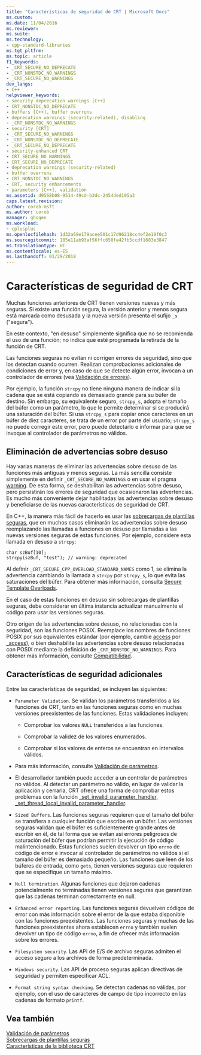 ```yaml
---
title: "Características de seguridad de CRT | Microsoft Docs"
ms.custom: 
ms.date: 11/04/2016
ms.reviewer: 
ms.suite: 
ms.technology:
- cpp-standard-libraries
ms.tgt_pltfrm: 
ms.topic: article
f1_keywords:
- _CRT_SECURE_NO_DEPRECATE
- _CRT_NONSTDC_NO_WARNINGS
- _CRT_SECURE_NO_WARNINGS
dev_langs:
- C++
helpviewer_keywords:
- security deprecation warnings [C++]
- CRT_NONSTDC_NO_DEPRECATE
- buffers [C++], buffer overruns
- deprecation warnings (security-related), disabling
- _CRT_NONSTDC_NO_WARNINGS
- security [CRT]
- _CRT_SECURE_NO_WARNINGS
- _CRT_NONSTDC_NO_DEPRECATE
- _CRT_SECURE_NO_DEPRECATE
- security-enhanced CRT
- CRT_SECURE_NO_WARNINGS
- CRT_SECURE_NO_DEPRECATE
- deprecation warnings (security-related)
- buffer overruns
- CRT_NONSTDC_NO_WARNINGS
- CRT, security enhancements
- parameters [C++], validation
ms.assetid: d9568b08-9514-49cd-b3dc-2454ded195a3
caps.latest.revision: 
author: corob-msft
ms.author: corob
manager: ghogen
ms.workload:
- cplusplus
ms.openlocfilehash: 1d32a69e179acee501c17d96218cc4ef2e10f0c3
ms.sourcegitcommit: 185e11ab93af56ffc650fe42fb5ccdf1683e3847
ms.translationtype: HT
ms.contentlocale: es-ES
ms.lasthandoff: 01/29/2018
---
```

# <a name="security-features-in-the-crt"></a>Características de seguridad de CRT
Muchas funciones anteriores de CRT tienen versiones nuevas y más seguras. Si existe una función segura, la versión anterior y menos segura está marcada como desusada y la nueva versión presenta el sufijo `_s` ("segura").  
  
 En este contexto, "en desuso" simplemente significa que no se recomienda el uso de una función; no indica que esté programada la retirada de la función de CRT.  
  
 Las funciones seguras no evitan ni corrigen errores de seguridad, sino que los detectan cuando ocurren. Realizan comprobaciones adicionales de condiciones de error y, en caso de que se detecte algún error, invocan a un controlador de errores (vea [Validación de errores](../c-runtime-library/parameter-validation.md)).  
  
 Por ejemplo, la función `strcpy` no tiene ninguna manera de indicar si la cadena que se está copiando es demasiado grande para su búfer de destino. Sin embargo, su equivalente seguro, `strcpy_s`, adopta el tamaño del búfer como un parámetro, lo que le permite determinar si se producirá una saturación del búfer. Si usa `strcpy_s` para copiar once caracteres en un búfer de diez caracteres, se trata de un error por parte del usuario; `strcpy_s` no puede corregir este error, pero puede detectarlo e informar para que se invoque al controlador de parámetros no válidos.  
  
## <a name="eliminating-deprecation-warnings"></a>Eliminación de advertencias sobre desuso  
 Hay varias maneras de eliminar las advertencias sobre desuso de las funciones más antiguas y menos seguras. La más sencilla consiste simplemente en definir `_CRT_SECURE_NO_WARNINGS` o en usar el pragma [warning](../preprocessor/warning.md). De esta forma, se deshabilitan las advertencias sobre desuso, pero persistirán los errores de seguridad que ocasionaron las advertencias. Es mucho más conveniente dejar habilitadas las advertencias sobre desuso y beneficiarse de las nuevas características de seguridad de CRT.  
  
 En C++, la manera más fácil de hacerlo es usar las [sobrecargas de plantillas seguras](../c-runtime-library/secure-template-overloads.md), que en muchos casos eliminarán las advertencias sobre desuso reemplazando las llamadas a funciones en desuso por llamadas a las nuevas versiones seguras de estas funciones. Por ejemplo, considere esta llamada en desuso a `strcpy`:  
  
```  
char szBuf[10];   
strcpy(szBuf, "test"); // warning: deprecated   
```  
  
 Al definir `_CRT_SECURE_CPP_OVERLOAD_STANDARD_NAMES` como 1, se elimina la advertencia cambiando la llamada a `strcpy` por `strcpy_s`, lo que evita las saturaciones del búfer. Para obtener más información, consulta [Secure Template Overloads](../c-runtime-library/secure-template-overloads.md).  
  
 En el caso de estas funciones en desuso sin sobrecargas de plantillas seguras, debe considerar en última instancia actualizar manualmente el código para usar las versiones seguras.  
  
 Otro origen de las advertencias sobre desuso, no relacionadas con la seguridad, son las funciones POSIX. Reemplace los nombres de funciones POSIX por sus equivalentes estándar (por ejemplo, cambie [access](../c-runtime-library/reference/access-crt.md) por [_access](../c-runtime-library/reference/access-waccess.md)), o bien deshabilite las advertencias sobre desuso relacionadas con POSIX mediante la definición de `_CRT_NONSTDC_NO_WARNINGS`. Para obtener más información, consulte [Compatibilidad](compatibility.md).  
  
## <a name="additional-security-features"></a>Características de seguridad adicionales  
 Entre las características de seguridad, se incluyen las siguientes:  
  
-   `Parameter Validation`. Se validan los parámetros transferidos a las funciones de CRT, tanto en las funciones seguras como en muchas versiones preexistentes de las funciones. Estas validaciones incluyen:  
  
    -   Comprobar los valores `NULL` transferidos a las funciones.  
  
    -   Comprobar la validez de los valores enumerados.  
  
    -   Comprobar si los valores de enteros se encuentran en intervalos válidos.  
  
-   Para más información, consulte [Validación de parámetros](../c-runtime-library/parameter-validation.md).  
  
-   El desarrollador también puede acceder a un controlar de parámetros no válidos. Al detectar un parámetro no válido, en lugar de validar la aplicación y cerrarla, CRT ofrece una forma de comprobar estos problemas con la función [_set_invalid_parameter_handler, _set_thread_local_invalid_parameter_handler](../c-runtime-library/reference/set-invalid-parameter-handler-set-thread-local-invalid-parameter-handler.md).  
  
-   `Sized Buffers`. Las funciones seguras requieren que el tamaño del búfer se transfiera a cualquier función que escribe en un búfer. Las versiones seguras validan que el búfer es suficientemente grande antes de escribir en él, de tal forma que se evitan así errores peligrosos de saturación del búfer que podrían permitir la ejecución de código malintencionado. Estas funciones suelen devolver un tipo `errno` de código de error e invocar al controlador de parámetros no válidos si el tamaño del búfer es demasiado pequeño. Las funciones que leen de los búferes de entrada, como `gets`, tienen versiones seguras que requieren que se especifique un tamaño máximo.  
  
-   `Null termination`. Algunas funciones que dejaron cadenas potencialmente no terminadas tienen versiones seguras que garantizan que las cadenas terminan correctamente en null.  
  
-   `Enhanced error reporting`. Las funciones seguras devuelven códigos de error con más información sobre el error de la que estaba disponible con las funciones preexistentes. Las funciones seguras y muchas de las funciones preexistentes ahora establecen `errno` y también suelen devolver un tipo de código `errno`, a fin de ofrecer más información sobre los errores.  
  
-   `Filesystem security`. Las API de E/S de archivo seguras admiten el acceso seguro a los archivos de forma predeterminada.  
  
-   `Windows security`. Las API de proceso seguras aplican directivas de seguridad y permiten especificar ACL.  
  
-   `Format string syntax checking`. Se detectan cadenas no válidas, por ejemplo, con el uso de caracteres de campo de tipo incorrecto en las cadenas de formato `printf`.  
  
## <a name="see-also"></a>Vea también  
 [Validación de parámetros](../c-runtime-library/parameter-validation.md)   
 [Sobrecargas de plantillas seguras](../c-runtime-library/secure-template-overloads.md)   
 [Características de la biblioteca CRT](../c-runtime-library/crt-library-features.md)
